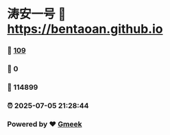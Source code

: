 # 涛安一号 :link: https://bentaoan.github.io 
### :page_facing_up: [109](https://bentaoan.github.io/tag.html) 
### :speech_balloon: 0 
### :hibiscus: 114899 
### :alarm_clock: 2025-07-05 21:28:44 
### Powered by :heart: [Gmeek](https://github.com/Meekdai/Gmeek)
